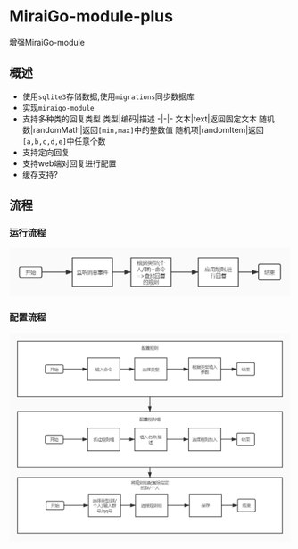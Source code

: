 # MiraiGo-module-plus
增强MiraiGo-module

## 概述
* 使用`sqlite3`存储数据,使用`migrations`同步数据库
* 实现`miraigo-module`
* 支持多种类的回复类型
  类型|编码|描述
  -|-|-
  文本|text|返回固定文本
  随机数|randomMath|返回`[min,max]`中的整数值
  随机项|randomItem|返回`[a,b,c,d,e]`中任意个数
* 支持定向回复
* 支持web端对回复进行配置
* 缓存支持?

## 流程
### 运行流程
![](./assets/images/运行流程.jpg)
### 配置流程
![](./assets/images/配置流程.jpg)